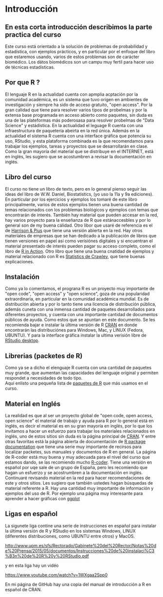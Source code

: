# Introducción
## En esta corta introducción describimos la parte practica del curso

Este curso está orientado a la solución de problemas de probabilidad y estadística, con ejemplos 
prácticos, y en particular por el enfoque del libro que estaremos usando, varios de estos problemas son de 
carácter biomédico. Los dátos biomédicos son un campu muy fertil para hacer uso de técnicas estadísticas.

## Por que R ?  
El lenguaje R en la actualidad cuenta con apmplia acptación por la comunidad académica, es un sistema que tuvo
origen en ambientes de investigación y siempre ha sido de acceso gratuito, "open access". Por la gran calidad que
tiene para resolver varios tipos de probelmas y por la extensa base programada en acceso abierto como paquetes, 
sin duda es una de las plateformas más poderosasa para resolver probelmas de "Data Science" y estádística. En la
actiualidad el leguage R cuenta con una infraestructura de paquetería abeirta en la red única.  Además en la actualidad
el sistema R cuenta con una interface gráfica que potencía su uso, RStudio, y esta plataforma combinada es la 
que recomendamos para trabajar los ejemplos, tareas y proyectos que se desarrollarán en clase.  Como la gran mayoría
del materíal que se distribuye en el INTERNET, está en inglés, les sugiero que se acostumbren a revisar la documentación
en inglés.  

## Libro del curso  
El curso no tiene un libro de texto, pero en lo general pienso seguir las ideas del libro de W.W. Daniel, Biostatistics, (yo
uso la 11a y 9a ediciones). En particular por los ejercicios y ejemplos los tomaré de este libro principalmente, varios de estos
ejemplos tienen una buena cantidad de temas relacionados con los problemas biológicos y ejemplos con temas que encontrarán de 
interés.  También hay material que pueden accesar en la red, hay varios proyecto para la enseñanza de R que estánaccesbles y
por lo general son de my buena cálidad. Otro libor que usaré de referencia es el de 
[Harrison & Pius](https://argoshare.is.ed.ac.uk/healthyr_book/) que tiene una versión abierta en la red. Hay otros materiales de
empresas que se han dedicado a la publicación de libros que tienen versiones en papel así como verisiónes digitales y 
si encuentran el material presentado de interés pueden pagar su acceso completo, como el libro de 
[R in Action](https://livebook.manning.com/book/r-in-action-third-edition/copyright-2020-manning-publications/v-8/5). Otro libro 
que tiene una buena cnatidad de ejemplos y material relacionado con R es 
[Statistics de Crawley](https://www.oreilly.com/library/view/statistics-an-introduction/9781118941102/), que tiene buenas explicaciones.

## Instalación 
Como ya lo comentamos, el prograna R es un proyecto muy importante de "open code", "open access" y "open science", goza de una popularidad
extraordinaria, en particular en la comunidad académica mundial. Es de distribución abierta y por lo tanto tiene una
licencia de distribución pública, además cuneta con una inmensa cantidad de paquetes desarrollados para diferentes proyectos, y 
cuenta con una importante cantidad de documentos públicos de ayuda. Como estos que se apuntan en este documento.
Se les recomienda bajar e instalar la última versión de R [CRAN](https://cran.r-project.org/) en donde encontrarán las distribuciónes 
para Windows, Mac, y LINUX (Fedora, UBUNTU). Y para la interface gráfica instalar la ultima verisión libre de 
[RStudio desktop](https://www.rstudio.com/products/rstudio/).

## Librerias (packetes de R)  
Como ya se a dicho el elenguaje R cuenta con una cantidad de paquetes muy grande, que aumentan las capacidades del lenguaje original 
y permiten respondet a necesidades de todo tipo.  
Aquí enlisto una pequeña lista de [paquetes de R](https://fabarrios.github.io/ProbEstad/Presenta/Libraries) que más usamos en el curso.

## Material en Inglés  
La realidad es que al ser un proyecto global de "open code, open access, open science" el material de trabajo y ayuda para R por 
lo general está en inglés, es decir el material es en su gran mayoría en inglés, por lo que los invitamos a hacer un esfuerzo para 
trabajar los materiales relacionados en inglés, uno de estos sitios sin duda es la página principal de [CRAN](https://cran.r-project.org/). 
Y entre otras favoritas está la página abierta de documentación de [R package documentation](https://rdrr.io/) que tiene una
serie muy importante de recirsos para localizar packetes, sus manuales y documentos de R en general.
La página de R-coder está muy buena y muy adecuada para el nivel del curso que estamos dando, se las recomiendo mucho 
[R-coder](https://r-coder.com/r-introduction/). Tiene una versión en español por uqe sale de un grupo de España, pero les recomiendo que 
hagan un esfuerzo y se acostrumbren a la documentación en inglés. Continuaré revisando material en la red para hacer recomendaciones de este 
y otros sitios. Les sugiero que también ustedes hagan búsquedas de material referente a R.  Hay una cantidad muy importante de información 
y ejemplos del uso de R. Por ejemplo una página muy interesante para aprender a hacer gráficas con 
[ggplot](http://r-statistics.co/Top50-Ggplot2-Visualizations-MasterList-R-Code.html)  


## Ligas en español  
La sigunete liga contine una serie de instrucciones en español para instalar la última versión de R y RStudio en
los sistemas Windows, LINUX (diferentes distribuciones, como UBUNTU entre otros) y MacOS.  

http://www.upm.es/sfs/Rectorado/Gabinete%20del%20Rector/Notas%20de%20Prensa/2015/05/documentos/Instrucciones%20de%20instalaci%C3%B3n%20de%20R%20y%20RStudio.pdf  

y en esta liga hay un vidéo 

https://www.youtube.com/watch?v=1WXgaa2Spp0

En mi página de GitHub hay una copia del manual de introducción a R en español de CRAN.  
